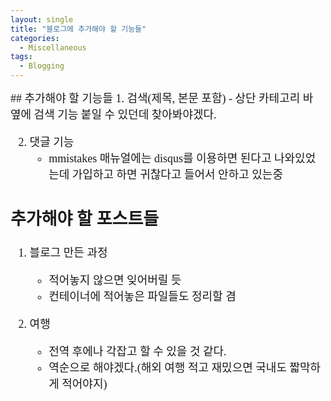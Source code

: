 ```yaml
---
layout: single
title: "블로그에 추가해야 할 기능들"
categories:
  - Miscellaneous
tags:
  - Blogging
---
```

<div markdown="1" style="font-size:18px;font-family:Consolas, '맑은 고딕';">
## 추가해야 할 기능들
1. 검색(제목, 본문 포함)
	- 상단 카테고리 바 옆에 검색 기능 붙일 수 있던데 찾아봐야겠다.
	
	
2. 댓글 기능
	- mmistakes 매뉴얼에는 disqus를 이용하면 된다고 나와있었는데 가입하고 하면 귀찮다고 들어서 안하고 있는중


## 추가해야 할 포스트들
1. 블로그 만든 과정
	- 적어놓지 않으면 잊어버릴 듯
	- 컨테이너에 적어놓은 파일들도 정리할 겸


2. 여행
	- 전역 후에나 각잡고 할 수 있을 것 같다.
	- 역순으로 해야겠다.(해외 여행 적고 재밌으면 국내도 짧막하게 적어야지)

</div>